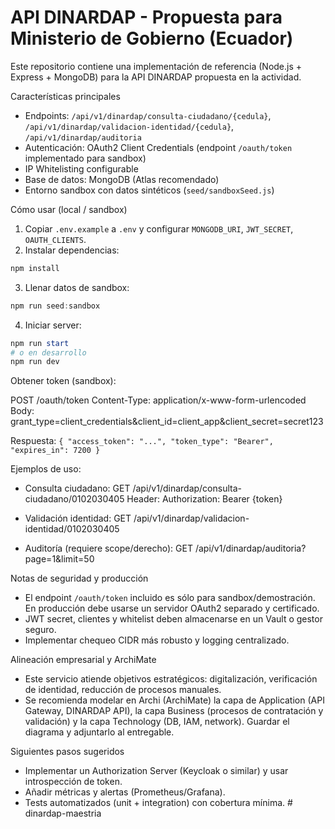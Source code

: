 # API DINARDAP - Propuesta para Ministerio de Gobierno (Ecuador)

Este repositorio contiene una implementación de referencia (Node.js + Express + MongoDB) para la API DINARDAP propuesta en la actividad.

Características principales
- Endpoints: `/api/v1/dinardap/consulta-ciudadano/{cedula}`, `/api/v1/dinardap/validacion-identidad/{cedula}`, `/api/v1/dinardap/auditoria`
- Autenticación: OAuth2 Client Credentials (endpoint `/oauth/token` implementado para sandbox)
- IP Whitelisting configurable
- Base de datos: MongoDB (Atlas recomendado)
- Entorno sandbox con datos sintéticos (`seed/sandboxSeed.js`)

Cómo usar (local / sandbox)
1. Copiar `.env.example` a `.env` y configurar `MONGODB_URI`, `JWT_SECRET`, `OAUTH_CLIENTS`.
2. Instalar dependencias:

```powershell
npm install
```

3. Llenar datos de sandbox:

```powershell
npm run seed:sandbox
```

4. Iniciar server:

```powershell
npm run start
# o en desarrollo
npm run dev
```

Obtener token (sandbox):

POST /oauth/token
Content-Type: application/x-www-form-urlencoded
Body: grant_type=client_credentials&client_id=client_app&client_secret=secret123

Respuesta: `{ "access_token": "...", "token_type": "Bearer", "expires_in": 7200 }`

Ejemplos de uso:
- Consulta ciudadano:
  GET /api/v1/dinardap/consulta-ciudadano/0102030405
  Header: Authorization: Bearer {token}

- Validación identidad:
  GET /api/v1/dinardap/validacion-identidad/0102030405

- Auditoría (requiere scope/derecho):
  GET /api/v1/dinardap/auditoria?page=1&limit=50

Notas de seguridad y producción
- El endpoint `/oauth/token` incluido es sólo para sandbox/demostración. En producción debe usarse un servidor OAuth2 separado y certificado.
- JWT secret, clientes y whitelist deben almacenarse en un Vault o gestor seguro.
- Implementar chequeo CIDR más robusto y logging centralizado.

Alineación empresarial y ArchiMate
- Este servicio atiende objetivos estratégicos: digitalización, verificación de identidad, reducción de procesos manuales.
- Se recomienda modelar en Archi (ArchiMate) la capa de Application (API Gateway, DINARDAP API), la capa Business (procesos de contratación y validación) y la capa Technology (DB, IAM, network). Guardar el diagrama y adjuntarlo al entregable.

Siguientes pasos sugeridos
- Implementar un Authorization Server (Keycloak o similar) y usar introspección de token.
- Añadir métricas y alertas (Prometheus/Grafana).
- Tests automatizados (unit + integration) con cobertura mínima.
#   d i n a r d a p - m a e s t r i a  
 